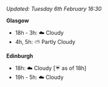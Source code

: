 *Updated: Tuesday 6th February 16:30*

**Glasgow**

* 18h - 3h: :cloud: Cloudy
* 4h, 5h: :partly_sunny: Partly Cloudy

**Edinburgh**

* 18h: :cloud: Cloudy [:umbrella: as of 18h]
* 19h - 5h: :cloud: Cloudy
